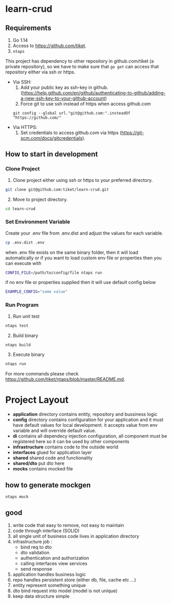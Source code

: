 # learn-crud

## Requirements

1. Go 1.14
2. Access to https://github.com/tiket.
3. `ntaps`

This project has dependency to other repository in github.com/tiket (a private repository), so we have to make sure
that `go get` can access that repository either via ssh or https.

- Via SSH:
    1. Add your public key as ssh-key in
       github. (https://help.github.com/en/github/authenticating-to-github/adding-a-new-ssh-key-to-your-github-account)
    2. Force git to use ssh instead of https when access github.com
   ```
   git config --global url."git@github.com:".insteadOf "https://github.com/"
   ```
- Via HTTPS:
    1. Set credentials to access github.com via https (https://git-scm.com/docs/gitcredentials).

## How to start in development

### Clone Project

1. Clone project either using ssh or https to your preferred directory.

```bash
git clone git@github.com:tiket/learn-crud.git
```

2. Move to project directory.

```bash
cd learn-crud
```

### Set Environment Variable

Create your .env file from .env.dist and adjust the values ​​for each variable.

```bash
cp .env.dist .env
```

when .env file exists on the same binary folder, then it will load automatically or if you want to load custom env file
or properties then you can execute with

```bash
CONFIG_FILE=/path/to/config/file ntaps run
```

if no env file or properties supplied then it will use default config below

```bash
EXAMPLE_CONFIG="some value"
```

### Run Program

1. Run unit test

```bash
ntaps test
```

2. Build binary

```bash
ntaps build
```

3. Execute binary

```bash
ntaps run
```

For more commands please check https://github.com/tiket/ntaps/blob/master/README.md.

# Project Layout

- **application** directory contains entity, repository and bussiness logic
- **config** directory contains configuration for your application and it must have default values for local
  development. it accepts value from env variable and will override default value.
- **di** contains all dependecy injection configuration, all component must be registered here so it can be used by
  other components
- **infrastructure** contains code to the outside world
- **interfaces** glued for application layer
- **shared** shared code and functionality
- **shared/dto** put dto here
- **mocks** contains mocked file

## how to generate mockgen

```bash
ntaps mock
```

## good

1. write code that easy to remove, not easy to maintain
2. code through interface (SOLID)
3. all single unit of business code lives in application directory
4. infrastructure job :
    - bind req to dto
    - dto validation
    - authentication and authorization
    - calling interfaces view services
    - send response
5. application handles business logic
6. repo handles persistent store (either db, file, cache etc ...)
7. entity represent something unique
8. dto bind request into model (model is not unique)
9. keep data structure simple
